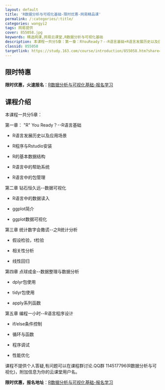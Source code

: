 ```yaml
---
layout: default
title: 'R数据分析与可视化基础-限时优惠-网易精品课'
permalink: /:categories/:title/
categories: wangyi2
tags: 网易提供
cover: 855058.jpg
keywords: 精选网课,网易云课堂,R数据分析与可视化基础
description: 本课程一共分5章：第一章：RYouReady？--R语言基础+R语言发展历史以及应用场景+R程序与Rstudio安装+R
classid: 855058
targetlink: https://study.163.com/course/introduction/855058.htm?share=1&shareId=1025206652&utm_campaign=share&utm_medium=iphoneShare&utm_source=&utm_u=1025206652
---
```


## 限时特惠

**限时优惠，火速报名**：[R数据分析与可视化基础-报名学习](https://study.163.com/course/introduction/855058.htm?share=1&shareId=1025206652&utm_campaign=share&utm_medium=iphoneShare&utm_source=&utm_u=1025206652)

## 课程介绍

本课程一共分5章：

第一章： "R" You Ready？--R语言基础

+ R语言发展历史以及应用场景

+ R程序与Rstudio安装

+ R的基本数据结构

+ R语言中的帮助系统

+ R语言中的包管理

第二章 钻石恒久远--数据可视化

+ R语言中的数据读入

+ ggplot简介

+ ggplot数据可视化

第三章 统计数字会撒谎--之R统计分析

+ 假设检验，t检验

+ 相关性分析

+ 线性回归

第四章 点球成金--数据整理与数据分析

+ dplyr包使用

+ tidyr包使用

+ apply系列函数

第五章 编程一小时--R语言程序设计

+ if/else条件控制

+ 循环与函数

+ 程序调试

+ 性能优化



课程不提供个人答疑,有问题可以在课程群讨论.QQ群 114517796(R数据分析与可视化)，附加信息为你的云课堂用户名。

**限时优惠，报名地址**：[R数据分析与可视化基础-报名学习](https://study.163.com/course/introduction/855058.htm?share=1&shareId=1025206652&utm_campaign=share&utm_medium=iphoneShare&utm_source=&utm_u=1025206652)


